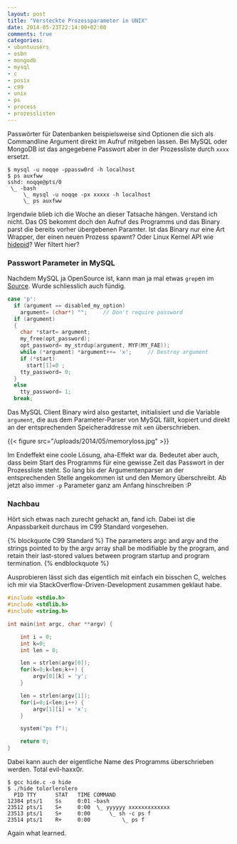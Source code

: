 ```yaml
---
layout: post
title: "Versteckte Prozessparameter in UNIX"
date: 2014-05-23T22:14:00+02:00
comments: true
categories:
- ubuntuusers
- osbn
- mongodb
- mysql
- c
- posix
- c99
- unix
- ps
- process
- prozesslisten
---
```

Passwörter für Datenbanken beispielsweise sind Optionen die sich als Commandline Argument direkt im Aufruf mitgeben lassen.
Bei MySQL oder MongoDB ist das angegebene Passwort aber in der Prozessliste durch `xxxx` ersetzt.

```
$ mysql -u noqqe -ppassw0rd -h localhost
$ ps auxfww
sshd: noqqe@pts/0
 \_ -bash
     \_ mysql -u noqqe -px xxxxx -h localhost
     \_ ps auxfww
```

Irgendwie blieb ich die Woche an dieser Tatsache hängen. Verstand ich nicht.
Das OS bekommt doch den Aufruf des Programms und das Binary parst die bereits
vorher übergebenen Paramter. Ist das Binary nur eine Art Wrapper, der einen neuen
Prozess spawnt? Oder Linux Kernel API wie [hidepid](https://www.kernel.org/doc/Documentation/filesystems/proc.txt)?
Wer filtert hier?

### Passwort Parameter in MySQL

Nachdem MySQL ja OpenSource ist, kann man ja mal etwas `grep`en im [Source](http://bazaar.launchpad.net/~mysql/mysql-server/5.5/view/head:/client/mysql.cc#L1734).
Wurde schliesslich auch fündig.

``` cpp 
case 'p':
  if (argument == disabled_my_option)
    argument= (char*) "";     // Don't require password
  if (argument)
  {
    char *start= argument;
    my_free(opt_password);
    opt_password= my_strdup(argument, MYF(MY_FAE));
    while (*argument) *argument++= 'x';     // Destroy argument
    if (*start)
      start[1]=0 ;
    tty_password= 0;
  }
  else
    tty_password= 1;
  break;
```

Das MySQL Client Binary wird also gestartet, initialisiert und die Variable `argument`, die aus dem Parameter-Parser von MySQL fällt, kopiert und
direkt an der entsprechenden Speicheraddresse mit `x`en überschrieben.

{{< figure src="/uploads/2014/05/memoryloss.jpg" >}}

Im Endeffekt eine coole Lösung, aha-Effekt war da. Bedeutet aber auch, dass beim
Start des Programms für eine gewisse Zeit das Passwort in der Prozessliste
steht. So lang bis der Argumentenparser an der entsprechenden Stelle angekommen ist und
den Memory überschreibt. Ab jetzt also immer `-p` Parameter ganz am Anfang hinschreiben :P

### Nachbau

Hört sich etwas nach zurecht gehackt an, fand ich. Dabei ist die Anpassbarkeit
durchaus im C99 Standard vorgesehen.

{% blockquote C99 Standard %}
The parameters argc and argv and the strings pointed to by the argv array shall be modifiable by the program, and retain their last-stored values between program startup and program termination.
{% endblockquote %}

Ausprobieren lässt sich das eigentlich mit einfach ein bisschen C, welches ich mir
via StackOverflow-Driven-Development zusammen geklaut habe.

``` c 
#include <stdio.h>
#include <stdlib.h>
#include <string.h>

int main(int argc, char **argv) {

    int i = 0;
    int k=0;
    int len = 0;

    len = strlen(argv[0]);
    for(k=0;k<len;k++) {
        argv[0][k] = 'y';
    }

    len = strlen(argv[1]);
    for(i=0;i<len;i++) {
        argv[1][i] = 'x';
    }

    system("ps f");

    return 0;
}
```

Dabei kann auch der eigentliche Name des Programms überschrieben werden. Total
evil-haxx0r.

```
$ gcc hide.c -o hide
$ ./hide tolorlerolero
  PID TTY      STAT   TIME COMMAND
12384 pts/1    Ss     0:01 -bash
23512 pts/1    S+     0:00  \_ yyyyyy xxxxxxxxxxxxx
23513 pts/1    S+     0:00      \_ sh -c ps f
23514 pts/1    R+     0:00          \_ ps f
```

Again what learned.
